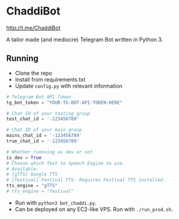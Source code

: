 # ChaddiBot
http://t.me/ChaddiBot

A tailor made (and mediocre) Telegram Bot written in Python 3.

## Running

* Clone the repo
* Install from requirements.txt
* Update `config.py` with relevant information
 
```python
# Telegram Bot API Token
tg_bot_token = "YOUR-TG-BOT-API-TOKEN-HERE"

# Chat ID of your testing group
test_chat_id = '-123456789'

# Chat ID of your main group
mains_chat_id = '-123456789'
true_chat_id = '-123456789'

# Whether runnning as dev or not
is_dev = True
# Choose which Text to Speech Engine to use.
# Available:
# [gTTS] Google TTS
# [festival] Festival TTS- Requires Festival TTS installed.
tts_engine = "gTTS"
# tts_engine = "festival"
```

* Run with `python3 bot_chaddi.py`.
* Can be deployed on any EC2-like VPS. Run with `./run_prod.sh`.
